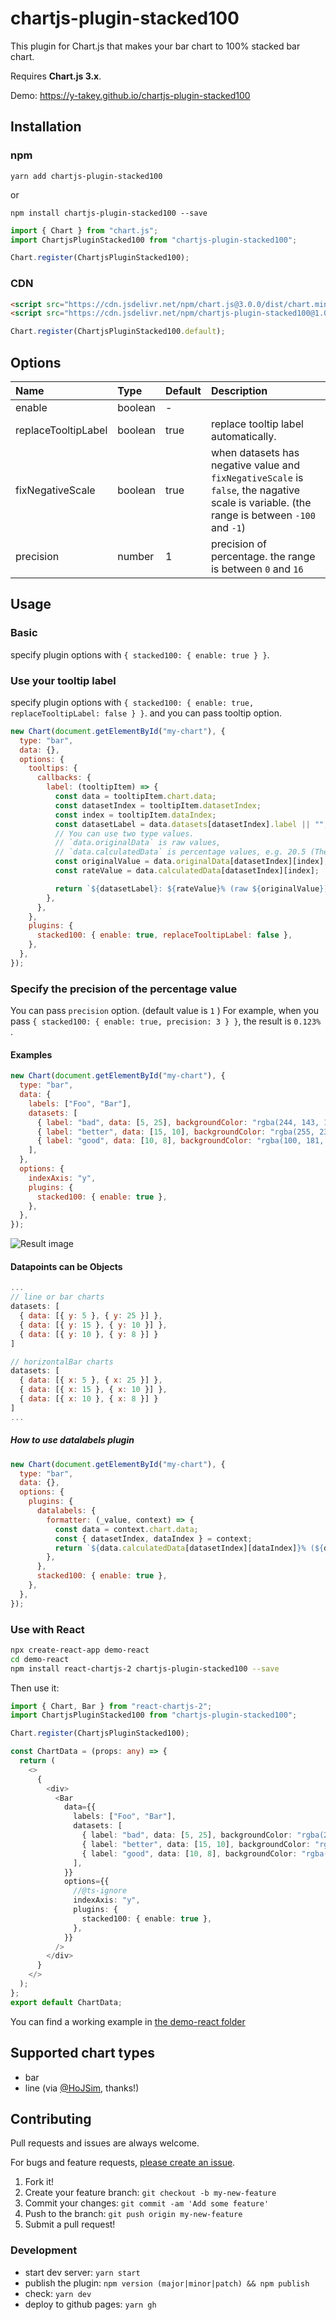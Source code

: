 # chartjs-plugin-stacked100

This plugin for Chart.js that makes your bar chart to 100% stacked bar chart.

Requires **Chart.js 3.x**.

Demo: https://y-takey.github.io/chartjs-plugin-stacked100

## Installation

### npm

```
yarn add chartjs-plugin-stacked100
```

or

```
npm install chartjs-plugin-stacked100 --save
```

```js
import { Chart } from "chart.js";
import ChartjsPluginStacked100 from "chartjs-plugin-stacked100";

Chart.register(ChartjsPluginStacked100);
```

### CDN

```html
<script src="https://cdn.jsdelivr.net/npm/chart.js@3.0.0/dist/chart.min.js"></script>
<script src="https://cdn.jsdelivr.net/npm/chartjs-plugin-stacked100@1.0.0"></script>
```

```js
Chart.register(ChartjsPluginStacked100.default);
```

## Options

| Name                | Type    | Default | Description                                                                                                                                |
| :------------------ | :------ | :------ | :----------------------------------------------------------------------------------------------------------------------------------------- |
| enable              | boolean | -       |                                                                                                                                            |
| replaceTooltipLabel | boolean | true    | replace tooltip label automatically.                                                                                                       |
| fixNegativeScale    | boolean | true    | when datasets has negative value and `fixNegativeScale` is `false`, the nagative scale is variable. (the range is between `-100` and `-1`) |
| precision           | number  | 1       | precision of percentage. the range is between `0` and `16`                                                                                 |

## Usage

### Basic

specify plugin options with `{ stacked100: { enable: true } }`.

### Use your tooltip label

specify plugin options with `{ stacked100: { enable: true, replaceTooltipLabel: false } }`.
and you can pass tooltip option.

```javascript
new Chart(document.getElementById("my-chart"), {
  type: "bar",
  data: {},
  options: {
    tooltips: {
      callbacks: {
        label: (tooltipItem) => {
          const data = tooltipItem.chart.data;
          const datasetIndex = tooltipItem.datasetIndex;
          const index = tooltipItem.dataIndex;
          const datasetLabel = data.datasets[datasetIndex].label || "";
          // You can use two type values.
          // `data.originalData` is raw values,
          // `data.calculatedData` is percentage values, e.g. 20.5 (The total value is 100.0)
          const originalValue = data.originalData[datasetIndex][index];
          const rateValue = data.calculatedData[datasetIndex][index];

          return `${datasetLabel}: ${rateValue}% (raw ${originalValue})`;
        },
      },
    },
    plugins: {
      stacked100: { enable: true, replaceTooltipLabel: false },
    },
  },
});
```

### Specify the precision of the percentage value

You can pass `precision` option. (default value is `1` )
For example, when you pass `{ stacked100: { enable: true, precision: 3 } }`, the result is `0.123%` .

#### Examples

```javascript
new Chart(document.getElementById("my-chart"), {
  type: "bar",
  data: {
    labels: ["Foo", "Bar"],
    datasets: [
      { label: "bad", data: [5, 25], backgroundColor: "rgba(244, 143, 177, 0.6)" },
      { label: "better", data: [15, 10], backgroundColor: "rgba(255, 235, 59, 0.6)" },
      { label: "good", data: [10, 8], backgroundColor: "rgba(100, 181, 246, 0.6)" },
    ],
  },
  options: {
    indexAxis: "y",
    plugins: {
      stacked100: { enable: true },
    },
  },
});
```

![Result image](https://raw.githubusercontent.com/y-takey/chartjs-plugin-stacked100/master/100%25stacked-bar-chart.png)

#### Datapoints can be Objects

```javascript
...
// line or bar charts
datasets: [
  { data: [{ y: 5 }, { y: 25 }] },
  { data: [{ y: 15 }, { y: 10 }] },
  { data: [{ y: 10 }, { y: 8 }] }
]

// horizontalBar charts
datasets: [
  { data: [{ x: 5 }, { x: 25 }] },
  { data: [{ x: 15 }, { x: 10 }] },
  { data: [{ x: 10 }, { x: 8 }] }
]
...
```

##### How to use datalabels plugin

```javascript
new Chart(document.getElementById("my-chart"), {
  type: "bar",
  data: {},
  options: {
    plugins: {
      datalabels: {
        formatter: (_value, context) => {
          const data = context.chart.data;
          const { datasetIndex, dataIndex } = context;
          return `${data.calculatedData[datasetIndex][dataIndex]}% (${data.originalData[datasetIndex][dataIndex]})`;
        },
      },
      stacked100: { enable: true },
    },
  },
});
```

### Use with React

```bash
npx create-react-app demo-react
cd demo-react
npm install react-chartjs-2 chartjs-plugin-stacked100 --save
```

Then use it:

```typescript
import { Chart, Bar } from "react-chartjs-2";
import ChartjsPluginStacked100 from "chartjs-plugin-stacked100";

Chart.register(ChartjsPluginStacked100);

const ChartData = (props: any) => {
  return (
    <>
      {
        <div>
          <Bar
            data={{
              labels: ["Foo", "Bar"],
              datasets: [
                { label: "bad", data: [5, 25], backgroundColor: "rgba(244, 143, 177, 0.6)" },
                { label: "better", data: [15, 10], backgroundColor: "rgba(255, 235, 59, 0.6)" },
                { label: "good", data: [10, 8], backgroundColor: "rgba(100, 181, 246, 0.6)" },
              ],
            }}
            options={{
              //@ts-ignore
              indexAxis: "y",
              plugins: {
                stacked100: { enable: true },
              },
            }}
          />
        </div>
      }
    </>
  );
};
export default ChartData;
```

You can find a working example in [the demo-react folder](./examples/demo-react/)

## Supported chart types

- bar
- line (via [@HoJSim](https://github.com/HoJSim), thanks!)

## Contributing

Pull requests and issues are always welcome.

For bugs and feature requests, [please create an issue](https://github.com/y-takey/chartjs-plugin-stacked100/issues).

1.  Fork it!
2.  Create your feature branch: `git checkout -b my-new-feature`
3.  Commit your changes: `git commit -am 'Add some feature'`
4.  Push to the branch: `git push origin my-new-feature`
5.  Submit a pull request!

### Development

- start dev server: `yarn start`
- publish the plugin: `npm version (major|minor|patch) && npm publish`
- check: `yarn dev`
- deploy to github pages: `yarn gh`
